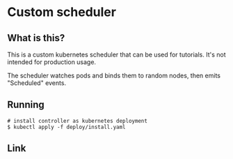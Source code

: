# Custom scheduler

## What is this?

This is a custom kubernetes scheduler that can be used for tutorials. It's not intended for production usage.

The scheduler watches pods and binds them to random nodes, then emits "Scheduled" events.

## Running

```
# install controller as kubernetes deployment
$ kubectl apply -f deploy/install.yaml
```

## Link
